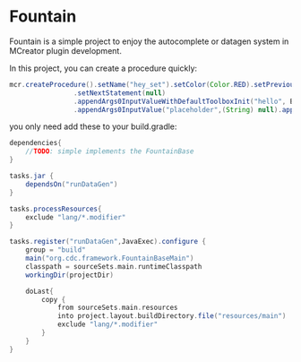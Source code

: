 # Fountain

Fountain is a simple project to enjoy the autocomplete or datagen system in MCreator plugin development.

In this project, you can create a procedure quickly: 

```Java
mcr.createProcedure().setName("hey_set").setColor(Color.RED).setPreviousStatement(null)
                .setNextStatement(null)
                .appendArgs0InputValueWithDefaultToolboxInit("hello", BuiltInTypes.Number)
                .appendArgs0InputValue("placeholder",(String) null).appendRequiredApi("helloworld").initGenerator().buildAndOutput();
```

you only need add these to your build.gradle:

```groovy
dependencies{
    //TODO: simple implements the FountainBase
}

tasks.jar {
    dependsOn("runDataGen")
}

tasks.processResources{
    exclude "lang/*.modifier"
}

tasks.register("runDataGen",JavaExec).configure {
    group = "build"
    main("org.cdc.framework.FountainBaseMain")
    classpath = sourceSets.main.runtimeClasspath
    workingDir(projectDir)

    doLast{
        copy {
            from sourceSets.main.resources
            into project.layout.buildDirectory.file("resources/main")
            exclude "lang/*.modifier"
        }
    }
}
```